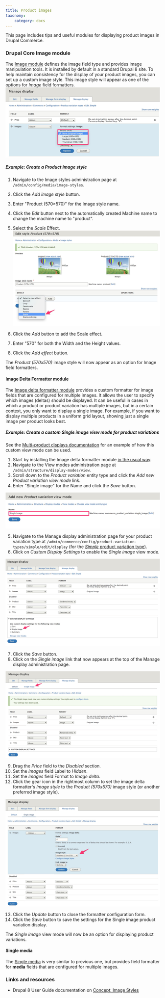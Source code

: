 ```yaml
---
title: Product images
taxonomy:
    category: docs
---
```


This page includes tips and useful modules for displaying product images in Drupal Commerce.

### Drupal Core Image module
The [Image module] defines the image field type and provides image manipulation tools. It is installed by default in a standard Drupal 8 site. To help maintain consistency for the display of your product images, you can set up a custom image style. This image style will appear as one of the options for *Image* field formatters.
![Create Image view mode](../../images/display-product-images-2.jpg)

##### **Example:** Create a Product image style
1. Navigate to the Image styles administration page at `/admin/config/media/image-styles`.
2. Click the *Add image style* button.
3. Enter "Product (570×570)" for the Image style name.
4. Click the *Edit* button next to the automatically created Machine name to change the machine name to "product".
5. Select the *Scale* Effect.
![Create Image view mode](../../images/display-product-images-3.jpg)

6. Click the *Add* button to add the Scale effect.
7. Enter "570" for both the Width and the Height values.
8. Click the *Add effect* button.

The *Product (570x570)* image style will now appear as an option for Image field formatters.

#### Image Delta Formatter module
The [Image delta formatter module] provides a custom formatter for image fields that are configured for multiple images. It allows the user to specify which images (deltas) should be displayed. It can be useful in cases in which a product or product variation has multiple images, but in a certain context, you only want to display a single image. For example, if you want to display multiple products in a uniform grid layout, showing just a single image per product looks best.

##### **Example:** Create a custom *Single image* view mode for product variations
See the [Multi-product displays documentation](../05.multiple-products) for an example of how this custom view mode can be used.
1. Start by installing the Image delta formatter module [in the usual way](../../../02-install-update/-6.extending).
2. Navigate to the View modes administration page at `/admin/structure/display-modes/view`.
3. Scroll down to the *Product variation* entity type and click the *Add new Product variation view mode* link.
4. Enter "Single image" for the Name and click the *Save* button.

![Create Image view mode](../../images/display-product-images-1.jpg)

5. Navigate to the Manage display administration page for your product variation type at `/admin/commerce/config/product-variation-types/simple/edit/display` (for the [*Simple* product variation type](../../02.product-architecture/01.simple-product)).
6. Click on *Custom Display Settings* to enable the *Single image* view mode.

![Enable Single image view mode](../../images/display-product-images-4.jpg)

7. Click the *Save* button.
8. Click on the *Single image* link that now appears at the top of the Manage display administration page.

![Configure Single image view mode](../../images/display-product-images-5.jpg)

9. Drag the *Price* field to the *Disabled* section.
10. Set the *Images* field Label to *Hidden*.
11. Set the *Images* field Format to *Image delta*.
12. Click the gear icon in the rightmost column to set the image delta formatter's *Image style* to the *Product (570x570)* image style (or another preferred image style).

![Configure Image delta formatter](../../images/display-product-images-6.jpg)

13. Click the *Update* button to close the formatter configuration form.
14. Click the *Save* button to save the settings for the Single image product variation display.

The *Single image* view mode will now be an option for displaying product variations.

#### Single media
The [Single media](https://www.drupal.org/project/single_media) is very similar to previous one, but provides field formatter for **media** fields that are configured for multiple images.

### Links and resources
* Drupal 8 User Guide documentation on [Concept: Image Styles]


[Image module]: https://www.drupal.org/docs/8/core/modules/image
[Image delta formatter module]: https://www.drupal.org/project/image_delta_formatter
[Concept: Image Styles]: https://www.drupal.org/docs/user_guide/en/structure-image-styles.html

